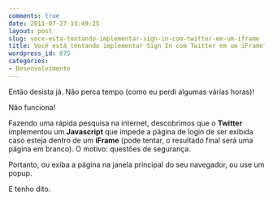 ```yaml
---
comments: true
date: 2011-07-27 13:49:25
layout: post
slug: voce-esta-tentando-implementar-sign-in-com-twitter-em-um-iframe
title: Você está tentando implementar Sign In com Twitter em um iFrame?
wordpress_id: 875
categories:
- Desenvolvimento
---
```


Então desista já. Não perca tempo (como eu perdi algumas várias horas)!

Não funciona!

Fazendo uma rápida pesquisa na internet, descobrimos que o **Twitter** implementou um **Javascript** que impede a página de login de ser exibida caso esteja dentro de um **iFrame** (pode tentar, o resultado final será uma página em branco). O motivo: questões de segurança.

Portanto, ou exiba a página na janela principal do seu navegador, ou use um popup.

E tenho dito.
